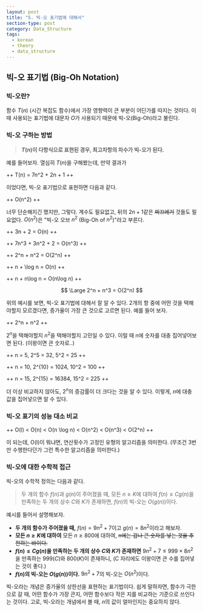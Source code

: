 ```yaml
---
layout: post
title: "5. 빅-오 표기법에 대해서"
section-type: post
category: Data_Structure
tags:
  - korean
  - theory
  - data_structure
---
```


## 빅-오 표기법 (Big-Oh Notation)

### 빅-오란?

함수 $T(n)$ (시간 복잡도 함수)에서 가장 영향력이 큰 부분이 어딘가를 따지는 것이다. 이때 사용되는 표기법에 대문자 $O$가 사용되기 때문에 빅-오(Big-Oh)라고 불린다.

### 빅-오 구하는 방법

> **$T(n)$이 다항식으로 표현된 경우, 최고차항의 차수가 빅-오가 된다.**

예를 들어보자. 열심히 $T(n)$을 구해봤는데, 만약 결과가

++
T(n) = 7n^2 + 2n + 1
++

이었다면, 빅-오 표기법으로 표현하면 다음과 같다.

++
O(n^2)
++

너무 단순해지긴 했지만, 그렇다. 계수도 필요없고, 뒤의 $2n + 1$같은 ~~찌끄레기~~ 것들도 필요없다. $O(n^2)$은 "빅-오 오브 $n^2$ (Big-Oh of $n^2$)"라고 부른다.

++
3n + 2 = O(n)
++

++
7n^3 + 3n^2 + 2 = O(n^3)
++

++
2^n + n^2 = O(2^n)
++

++
n + \log n = O(n)
++

++
n + n\log n = O(n\log n)
++

$$
\Large 2^n + n^3 = O(2^n)
$$

위의 예시를 보면, 빅-오 표기법에 대해서 잘 알 수 있다. 2개의 항 중에 어떤 것을 택해야할지 모르겠다면, 증가율이 가장 큰 것으로 고르면 된다. 예를 들어 보자.

++
2^n + n^2
++

$2^n$을 택해야할지 $n^2$을 택해야할지 고민일 수 있다. 이럴 때 n에 숫자를 대충 집어넣어보면 된다. (이왕이면 큰 숫자로..)

++
n = 5, 2^5 = 32, 5^2 = 25
++

++
n = 10, 2^{10} = 1024, 10^2 = 100
++

++
n = 15, 2^{15} = 16384, 15^2 = 225
++

더 이상 비교하지 않아도, $2^n$의 증감률이 더 크다는 것을 알 수 있다. 이렇게, $n$에 대충 값을 집어넣으면 알 수 있다.

### 빅-오 표기의 성능 대소 비교

++
O(l) < O(n) < O(n \log n) < O(n^2) < O(n^3) < O(2^n)
++ 

이 되는데, O(l)이 뭐냐면, 연산횟수가 고정인 유형의 알고리즘을 의미한다. (무조건 3번만 수행한다던가 그런 특수한 알고리즘을 의미한다.)

### 빅-오에 대한 수학적 접근

빅-오의 수학적 정의는 다음과 같다.

> 두 개의 함수 $f(n)$과 $g(n)$이 주어졌을 때, 모든 $n \ge K$에 대하여 $f(n) \le Cg(n)$을 만족하는 두 개의 상수 $C$와 $K$가 존재하면, $f(n)$의 빅-오는 $O(g(n))$이다.

예시를 들어서 설명해보자.
- **두 개의 함수가 주어졌을 때,**
$f(n) = 9n^2 + 7$이고 $g(n) = 8n^2$이라고 해보자.
- **모든 $n \ge K$에 대하여**
모든 $n \ge 800$에 대하여, ~~n에는 겁나 큰 숫자를 넣는 것을 추천하는 바이다.~~
- **$f(n) \le Cg(n)$을 만족하는 두 개의 상수 $C$와 $K$가 존재하면**
$9n^2 + 7 \le 999 \times 8n^2$을 만족하는 999($C$)와 800($K$)이 존재하니, (C 자리에도 이왕이면 큰 수를 집어넣는 것이 좋다.)
- **$f(n)$의 빅-오는 $O(g(n))$이다.**
$9n^2 + 7$의 빅-오는 $O(n^2)$이다.

빅-오라는 개념은 증가율의 상한선을 표현하는 표기법이다. 쉽게 말하자면, 함수가 극한으로 갈 때, 어떤 함수가 가장 큰지, 어떤 함수보다 작은 지를 비교하는 기준으로 쓰인다는 것이다. 고로, 빅-오라는 개념에서 볼 때, $n$의 값이 얼마인지는 중요하지 않다.
